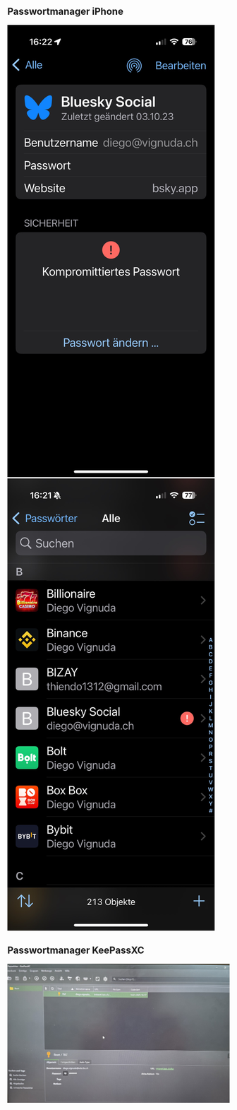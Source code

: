 ## Passwortmanager iPhone

![iPhonePWManager](IMG_1493.png)
![iPhonePWManager](IMG_1492.png)

## Passwortmanager KeePassXC

![KeePassXC](IMG_1491.jpeg)


